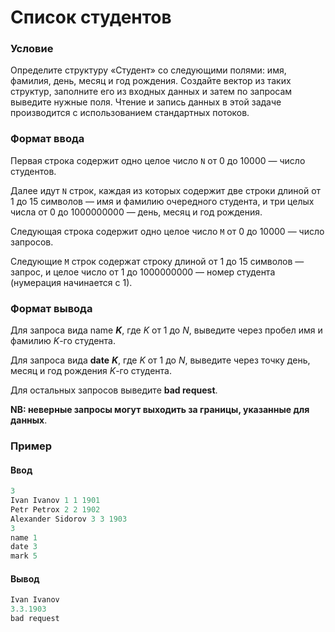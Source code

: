 # Список студентов

### Условие
 
Определите структуру «Студент» со следующими полями: имя, фамилия, день, месяц и год рождения. Создайте вектор из таких структур, заполните его из входных данных и затем по запросам выведите нужные поля. Чтение и запись данных в этой задаче производится с использованием стандартных потоков.

### Формат ввода

Первая строка содержит одно целое число `N` от 0 до 10000 — число студентов.

Далее идут `N` строк, каждая из которых содержит две строки длиной от 1 до 15 символов — имя и фамилию очередного студента, и три целых числа от 0 до 1000000000 — день, месяц и год рождения.

Следующая строка содержит одно целое число `M` от 0 до 10000 — число запросов.

Следующие `M` строк содержат строку длиной от 1 до 15 символов — запрос, и целое число от 1 до 1000000000 — номер студента (нумерация начинается с 1).

### Формат вывода

Для запроса вида name ***K***, где *K* от 1 до *N*, выведите через пробел имя и фамилию *K*-го студента.

Для запроса вида **date** ***K***, где *K* от 1 до *N*, выведите через точку день, месяц и год рождения *K*-го студента.

Для остальных запросов выведите **bad request**.

**NB: неверные запросы могут выходить за границы, указанные для данных**.

### Пример 

#### Ввод

```objectivec
3
Ivan Ivanov 1 1 1901
Petr Petrox 2 2 1902
Alexander Sidorov 3 3 1903
3
name 1
date 3
mark 5
```
#### Вывод

```objectivec
Ivan Ivanov
3.3.1903
bad request
```
